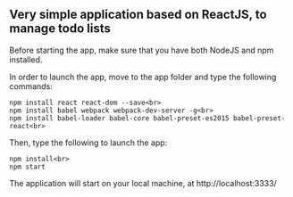## Very simple application based on ReactJS, to manage todo lists

Before starting the app, make sure that you have both NodeJS and npm installed.

In order to launch the app, move to the app folder and type the following commands:

```
npm install react react-dom --save<br>
npm install babel webpack webpack-dev-server -g<br>
npm install babel-loader babel-core babel-preset-es2015 babel-preset-react<br>
```

Then, type the following to launch the app:

```
npm install<br>
npm start
```
The application will start on your local machine, at http://localhost:3333/
